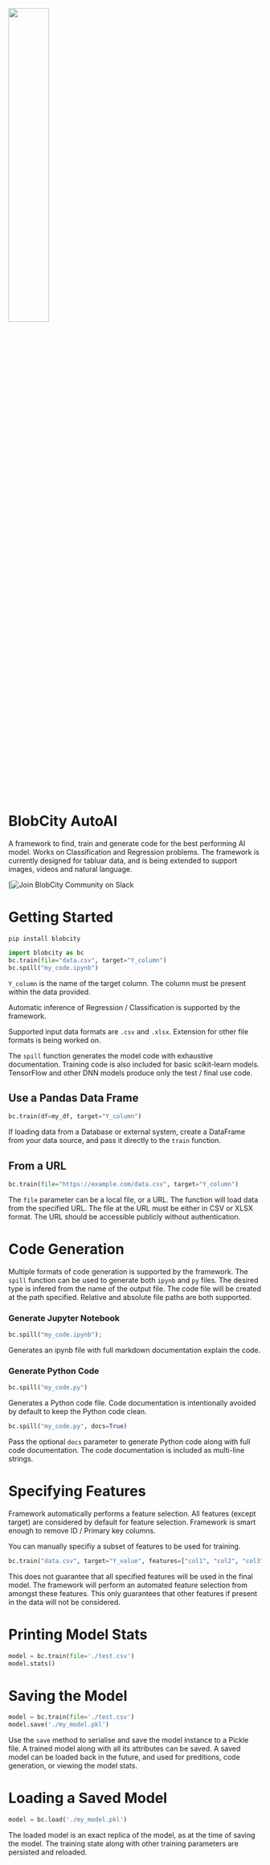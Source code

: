<a href="https://pix.blobcity.com/I1Nk23FY"><img src="https://blobcity.com/assets/img/blobcity-logo.svg" style="width: 40%"/></a>

# BlobCity AutoAI
A framework to find, train and generate code for the best performing AI model. Works on Classification and Regression problems. The framework is currently designed for tabluar data, and is being extended to support images, videos and natural language. 

[![Join BlobCity Community on Slack](https://pix.blobcity.com/E2Bepr4w)


# Getting Started
``` shell
pip install blobcity
```

``` Python
import blobcity as bc
bc.train(file="data.csv", target="Y_column")
bc.spill("my_code.ipynb")
```
`Y_column` is the name of the target column. The column must be present within the data provided. 

Automatic inference of Regression / Classification is supported by the framework.

Supported input data formats are `.csv` and `.xlsx`. Extension for other file formats is being worked on. 

The `spill` function generates the model code with exhaustive documentation. Training code is also included for basic scikit-learn models. TensorFlow and other DNN models produce only the test / final use code. 

## Use a Pandas Data Frame
``` Python
bc.train(df=my_df, target="Y_column")
```

If loading data from a Database or external system, create a DataFrame from your data source, and pass it directly to the `train` function.

## From a URL
``` Python
bc.train(file="https://example.com/data.csv", target="Y_column")
```

The `file` parameter can be a local file, or a URL. The function will load data from the specified URL. The file at the URL must be either in CSV or XLSX format. The URL should be accessible publicly without authentication. 

# Code Generation
Multiple formats of code generation is supported by the framework. The `spill` function can be used to generate both `ipynb` and `py` files. The desired type is infered from the name of the output file. The code file will be created at the path specified. Relative and absolute file paths are both supported. 

### Generate Jupyter Notebook
``` Python
bc.spill("my_code.ipynb");
```
Generates an ipynb file with full markdown documentation explain the code.

### Generate Python Code
``` Python
bc.spill("my_code.py")
```
Generates a Python code file. Code documentation is intentionally avoided by default to keep the Python code clean. 

``` Python
bc.spill("my_code.py", docs=True)
```
Pass the optional `docs` parameter to generate Python code along with full code documentation. The code documentation is included as multi-line strings. 

# Specifying Features
Framework automatically performs a feature selection. All features (except target) are considered by default for feature selection.
Framework is smart enough to remove ID / Primary key columns. 

You can manually specifiy a subset of features to be used for training. 

``` Python
bc.train("data.csv", target="Y_value", features=["col1", "col2", "col3"])
```

This does not guarantee that all specified features will be used in the final model. The framework will perform an automated feature selection from amongst these features. This only guarantees that other features if present in the data will not be considered. 

# Printing Model Stats
``` Python
model = bc.train(file='./test.csv')
model.stats()
```

# Saving the Model
``` Python
model = bc.train(file='./test.csv')
model.save('./my_model.pkl')
```

Use the `save` method to serialise and save the model instance to a Pickle file. A trained model along with all its attributes can be saved. A saved model can be loaded back in the future, and used for preditions, code generation, or viewing the model stats. 

# Loading a Saved Model
``` Python 
model = bc.load('./my_model.pkl')
```

The loaded model is an exact replica of the model, as at the time of saving the model. The training state along with other training parameters are persisted and reloaded.  
